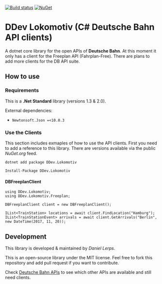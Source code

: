[![Build status](https://ci.appveyor.com/api/projects/status/a4yu46cpnw9iowix?svg=true)](https://ci.appveyor.com/project/dlerps/lokomotiv) [![NuGet](https://img.shields.io/nuget/dt/DDev.Lokomotiv.svg)](https://www.nuget.org/packages/DDev.Lokomotiv/)


# DDev Lokomotiv (C# Deutsche Bahn API clients)
A dotnet core library for the open APIs of **Deutsche Bahn**. At this moment it only has a client for the Freeplan API (Fahrplan-Free). There are plans to add more clients for the DB API suite.

## How to use

### Requirements
This is a **.Net Standard** library (versions 1.3 & 2.0).

External dependencies:
 - `Newtonsoft.Json =<10.0.3`

### Use the Clients

This section includes exmaples of how to use the API clients. First you need to add a reference to this library. There are versions available via the public *NuGet.org* feed.

```
dotnet add package DDev.Lokomotiv
```

```
Install-Package DDev.Lokomotiv
```

#### DBFreeplanClient

```CSharp
using DDev.Lokomotiv;
using DDev.Lokomotiv.Freeplan;

DBFreeplanClient client = new DBFreeplanClient();

IList<TrainStation> locations = await client.FindLocation("Hamburg");
IList<TrainStationEvent> arrivals = await client.GetArrivals("Berlin", new DateTime(2017, 11, 20));
```

## Development

This library is developed & maintained by *Daniel Lerps*.

This is an open-source library under the MIT license. Feel free to fork this repository and add pull request if you want to contribute.

Check [Deutsche Bahn APIs](https://developer.deutschebahn.com/store/apis/list) to see which other APIs are available and still need clients.